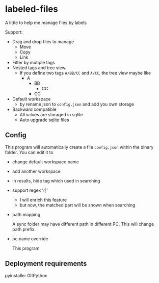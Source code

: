 # labeled-files

A little to help me manage files by labels

Support:

- Drag and drop files to manage
  - Move
  - Copy
  - Link
- Filter by mutiple tags
- Nested tags and tree view.
  - If you define two tags `A/BB/CC` and `A/CC`, the tree view maybe like
    - A
      - BB
        - CC
      - CC
- Default workspace
  - by rename json to `config.json` and add you own storage
- Backward compatible
  - All values are storaged in sqlite
  - Auto upgrade sqlite files

## Config

This program will automatically create a file `config.json` within the binary folder. 
You can edit it to 
- change default workspace name
- add another workspace
- in results, hide tag which used in searching
- support regex 'r|'
  - I will enrich this feature
  - but now, the matched part will be shown when searching
- path mapping
  
  A sync folder may have different path in different PC, This will change path prefix.
- pc name override
  
  This program 

## Deployment requirements

pyinstaller 
GItPython